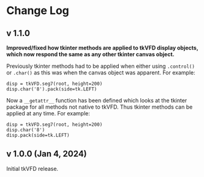 # Change Log

## v 1.1.0

**Improved/fixed how tkinter methods are applied to tkVFD display objects, which now respond the same as any other tkinter canvas object.**

Previously tkinter methods had to be applied when either using <code>.control()</code> or <code>.char()</code> as this was when the canvas object was apparent. For example:

```
disp = tkVFD.seg7(root, height=200)
disp.char('8').pack(side=tk.LEFT)
```

Now a ```__getattr__``` function has been defined which looks at the tkinter package for all methods not native to tkVFD. Thus tkinter methods can be applied at any time. For example:

```
disp = tkVFD.seg7(root, height=200)
disp.char('8')
disp.pack(side=tk.LEFT)
```

## v 1.0.0 (Jan 4, 2024)

Initial tkVFD release.
